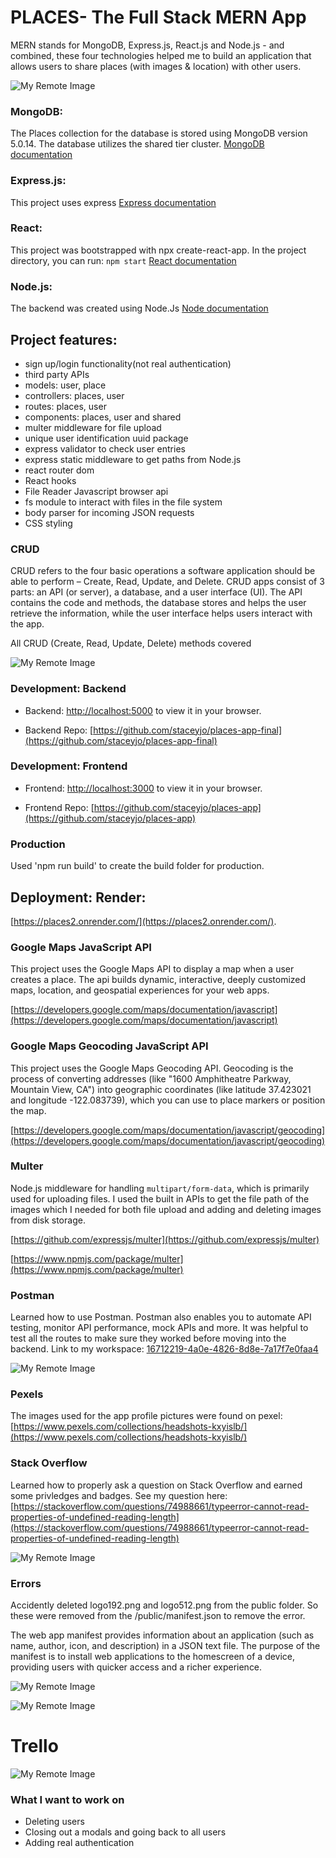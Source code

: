 # PLACES- The Full Stack MERN App

MERN stands for MongoDB, Express.js, React.js and Node.js - and combined, these four technologies helped me to build an application that allows users to share places (with images & location) with other users. 

![My Remote Image](https://i.ibb.co/c8nmPHt/Screen-Shot-2023-01-05-at-7-51-36-AM.png)

### MongoDB: 

The Places collection for the database is stored using MongoDB version 5.0.14. The database utilizes the shared tier cluster. 
[MongoDB documentation](https://docs.mongodb.com/)

### Express.js: 
This project uses express
[Express documentation](https://reactjs.org/docs/getting-started.html)

### React: 
This project was bootstrapped with npx create-react-app. In the project directory, you can run: `npm start` 
[React documentation](https://reactjs.org/docs/getting-started.html)

### Node.js:
The backend was created using Node.Js
[Node documentation](https://nodejs.org/en/docs/)

## Project features:
- sign up/login functionality(not real authentication)
- third party APIs
- models: user, place
- controllers: places, user
- routes: places, user
- components: places, user and shared
- multer middleware for file upload
- unique user identification uuid package
- express validator to check user entries
- express static middleware to get paths from Node.js
- react router dom
- React hooks
- File Reader Javascript browser api
- fs module to interact with files in the file system
- body parser for incoming JSON requests
- CSS styling

### CRUD
CRUD refers to the four basic operations a software application should be able to perform – Create, Read, Update, and Delete. CRUD apps consist of 3 parts: an API (or server), a database, and a user interface (UI). The API contains the code and methods, the database stores and helps the user retrieve the information, while the user interface helps users interact with the app. 

All CRUD (Create, Read, Update, Delete) methods covered

![My Remote Image](https://i.ibb.co/b7rjNyd/Screen-Shot-2023-01-05-at-7-44-31-AM.png)








### Development: Backend
- Backend: [http://localhost:5000](http://localhost:5000) to view it in your browser.

- Backend Repo: [https://github.com/staceyjo/places-app-final](https://github.com/staceyjo/places-app-final)



### Development: Frontend
- Frontend: [http://localhost:3000](http://localhost:3000) to view it in your browser.

- Frontend Repo: [https://github.com/staceyjo/places-app](https://github.com/staceyjo/places-app)



### Production
Used 'npm run build' to create the build folder for production. 



## Deployment: Render:

[https://places2.onrender.com/](https://places2.onrender.com/).



### Google Maps JavaScript API

This project uses the Google Maps API to display a map when a user creates a place. The api builds dynamic, interactive, deeply customized maps, location, and geospatial experiences for your web apps.

[https://developers.google.com/maps/documentation/javascript](https://developers.google.com/maps/documentation/javascript)



### Google Maps Geocoding JavaScript API

This project uses the Google Maps Geocoding API. Geocoding is the process of converting addresses (like "1600 Amphitheatre Parkway, Mountain View, CA") into geographic coordinates (like latitude 37.423021 and longitude -122.083739), which you can use to place markers or position the map.  

[https://developers.google.com/maps/documentation/javascript/geocoding](https://developers.google.com/maps/documentation/javascript/geocoding)


### Multer
Node.js middleware for handling `multipart/form-data`, which is primarily used for uploading files. I used the built in APIs to get the file path of the images which I needed for both file upload and adding and deleting images from disk storage.

[https://github.com/expressjs/multer](https://github.com/expressjs/multer)

[https://www.npmjs.com/package/multer](https://www.npmjs.com/package/multer)




### Postman

Learned how to use Postman. Postman also enables you to automate API testing, monitor API performance, mock APIs and more. It was helpful to test all the routes to make sure they worked before moving into the backend. 
Link to my workspace: [16712219-4a0e-4826-8d8e-7a17f7e0faa4](16712219-4a0e-4826-8d8e-7a17f7e0faa4)

![My Remote Image](https://i.ibb.co/42xHrxQ/Screen-Shot-2023-01-05-at-6-27-26-AM.png)



### Pexels

The images used for the app profile pictures were found on pexel: 
[https://www.pexels.com/collections/headshots-kxyislb/](https://www.pexels.com/collections/headshots-kxyislb/)




### Stack Overflow
Learned how to properly ask a question on Stack Overflow and earned some privledges and badges. See my question here: 
[https://stackoverflow.com/questions/74988661/typeerror-cannot-read-properties-of-undefined-reading-length](https://stackoverflow.com/questions/74988661/typeerror-cannot-read-properties-of-undefined-reading-length)

![My Remote Image](https://i.ibb.co/3SMLxdC/Screen-Shot-2023-01-02-at-11-06-43-PM.png)



### Errors

Accidently deleted logo192.png and logo512.png from the public folder. So these were removed from the /public/manifest.json to remove the error.

The web app manifest provides information about an application (such as name, author, icon, and description) in a JSON text file. The purpose of the manifest is to install web applications to the homescreen of a device, providing users with quicker access and a richer experience. 

![My Remote Image](https://i.ibb.co/FHq60S2/Screen-Shot-2023-01-05-at-5-57-10-AM.png)

![My Remote Image](https://i.ibb.co/J7kqc9G/Screen-Shot-2023-01-05-at-5-58-47-AM.png)


# Trello

![My Remote Image](https://i.ibb.co/wy0DDDQ/Screen-Shot-2023-01-05-at-1-15-46-PM.png)


### What I want to work on
- Deleting users
- Closing out a modals and going back to all users
- Adding real authentication



